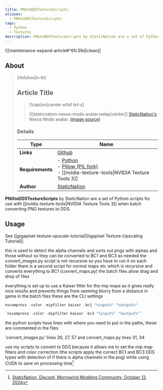 ```yaml
---
title: PNGtoDDSTextureScripts
aliases:
  - PNGtoDDSTextureScripts
tags:
  - Python
  - Textures
description: PNGtoDDSTextureScripts by StaticNation are a set of Python scripts for use with NVIDIA Texture Tools 3 when batch converting PNG textures to DDS.
---
```


![[maintenance-expand-article#^6fc39d|clean]]

## About

> [!infobox|n-th]
> 
> ## Article Title
> 
> > [!caption|center wfull txt-s]
> > 
> > ![[staticnation-nexus-mods-avatar.webp|center]]
> > [StaticNation's](https://next.nexusmods.com/profile/StaticNation/about-me) Nexus Mods avatar.
> > [(image source)](https://next.nexusmods.com/profile/StaticNation/about-me)
> 
> ### Details
> 
> | Type | Name |
> | --- | --- |
> | **Links** | [Github](https://github.com/staticnation/PNGtoDDSTextureScripts/tree/main) |
> | **Requirements** | - [Python](https://www.python.org/downloads/)<br>- [Pillow (PIL fork)](https://pillow.readthedocs.io/en/stable/)<br>- [[nvidia-texture-tools\|NVIDIA Texture Tools 3]] |
> | **Author** | [StaticNation](https://github.com/staticnation) |

**PNGtoDDSTextureScripts** by StaticNation are a set of Python scripts for use with [[nvidia-texture-tools|NVIDIA Texture Tools 3]] when batch converting PNG textures to DDS.

## Usage

See [[gigapixel-texture-upscale-tutorial|Gigapixel Texture-Upscaling Tutorial]].

this is used to detect the alpha channels and sorts out pngs with alphas and those without so they can be converted to BC1 and BC3 as needed
the convert_images.py script is not recursive so you have to run it on each folder 
there is a second script for normal maps etc which is recursive and converts everything to BC1 (convert_maps.py)
the batch files allow drag and drop of files

everything is set up to use a Kaiser filter for the mip maps as it gives really nice results and prevents things from seeming blurry from a distance in game in the batch files 
these are the CLI settings

```python
nvcompress -color -mipfilter kaiser -bc1 "%input%" "%output%"
```

```python
`nvcompress -color -mipfilter kaiser -bc3 "%input%" "%output%"`
```

the python scripts have lines with where you need to put in the paths, these are commented in the files

'convert_images.py' lines 26, 27, 57 and convert_maps.py lines 31, 34

use my scripts to convert to DDS because it allows me to set the mip map filters and color correction (the scripts apply the correct BC1 and BC3 DDS types with detection of if there is alpha channels in the png) while using CUDA to save on processing time[^1]

[^1]: [StaticNation, Discord, Morrowind Modding Community, October 12, 2024](https://discordapp.com/channels/210394599246659585/976440577044402217/1294416067653009480)